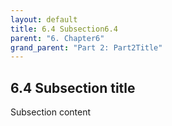```yaml
---
layout: default
title: 6.4 Subsection6.4
parent: "6. Chapter6"
grand_parent: "Part 2: Part2Title"
---
```


## 6.4 Subsection title

Subsection content
